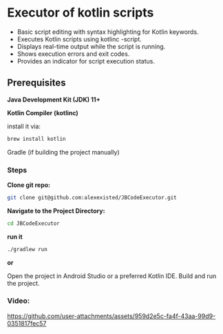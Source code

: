 # Executor of kotlin scripts
- Basic script editing with syntax highlighting for Kotlin keywords.
- Executes Kotlin scripts using kotlinc -script.
- Displays real-time output while the script is running.
- Shows execution errors and exit codes.
- Provides an indicator for script execution status.

## Prerequisites

**Java Development Kit (JDK) 11+**

**Kotlin Compiler (kotlinc)**

install it via:
~~~bash
brew install kotlin
~~~
Gradle (if building the project manually)

### Steps

**Clone git repo:**
~~~bash
git clone git@github.com:alexexisted/JBCodeExecutor.git
~~~

**Navigate to the Project Directory:**
~~~bash
cd JBCodeExecutor
~~~

**run it**
~~~bash
./gradlew run
~~~

**or**

Open the project in Android Studio or a preferred Kotlin IDE.
Build and run the project.

### Video:

https://github.com/user-attachments/assets/959d2e5c-fa4f-43aa-99d9-0351817fec57



